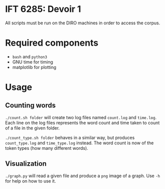 # IFT 6285: Devoir 1
All scripts must be run on the DIRO machines in order to access the corpus.

# Required components
* `bash` and `python3`
* GNU time for timing
* matplotlib for plotting

# Usage
## Counting words
`./count.sh folder` will create two log files named `count.log` and `time.log`. Each line on the log files represents the word count and time taken to count of a file in the given folder. 

`./count_type.sh folder` behaves in a similar way, but produces `count_type.log` and `time_type.log` instead. The word count is now of the token types (how many different words).

## Visualization
`./graph.py` will read a given file and produce a `png` image of a graph. Use `-h` for help on how to use it.